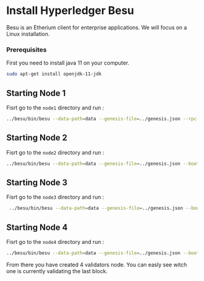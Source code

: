 # Install Hyperledger Besu

Besu is an Etherium client for enterprise applications. We will focus on a Linux installation.

### Prerequisites

First you need to install java 11 on your computer.
```bash
sudo apt-get install openjdk-11-jdk
```

## Starting Node 1

Fisrt go to the `node1` directory and run :
```bash
../besu/bin/besu --data-path=data --genesis-file=../genesis.json --rpc-http-enabled --rpc-http-api=ETH,NET,IBFT --host-allowlist="*" --rpc-http-cors-origins="all"
```

## Starting Node 2

Fisrt go to the `node2` directory and run :
```bash
../besu/bin/besu --data-path=data --genesis-file=../genesis.json --bootnodes=enode://081519ebf93c0e2d7abc80763619c94a2afddce160f365fc765f1c4821d2ada2c1b5d7f3b438b4804b1428a4969eb3ea404c853adb76a28bccd8723724077ec8@127.0.0.1:30303 --p2p-port=30304 --rpc-http-enabled --rpc-http-api=ETH,NET,IBFT --host-allowlist="*" --rpc-http-cors-origins="all" --rpc-http-port=8546
```

## Starting Node 3

Fisrt go to the `node3` directory and run :
```bash
 ../besu/bin/besu --data-path=data --genesis-file=../genesis.json --bootnodes=enode://cdea9cb71c43d1d14db651ada2dff0175f0b9daeb68dc45089bf43bf0516678b1261813c521a1fa10376a929cee552aa15fabe3062ac6b136eebed2b4a87cfa4@127.0.0.1:30303 --p2p-port=30305 --rpc-http-enabled --rpc-http-api=ETH,NET,IBFT --host-allowlist="*" --rpc-http-cors-origins="all" --rpc-http-port=8547
```

## Starting Node 4

Fisrt go to the `node4` directory and run :
```bash
../besu/bin/besu --data-path=data --genesis-file=../genesis.json --bootnodes=enode://cdea9cb71c43d1d14db651ada2dff0175f0b9daeb68dc45089bf43bf0516678b1261813c521a1fa10376a929cee552aa15fabe3062ac6b136eebed2b4a87cfa4@127.0.0.1:30303 --p2p-port=30306 --rpc-http-enabled --rpc-http-api=ETH,NET,IBFT --host-allowlist="*" --rpc-http-cors-origins="all" --rpc-http-port=8548
```

From there you have created 4 validators node. You can easly see witch one is currently validating the last block.

